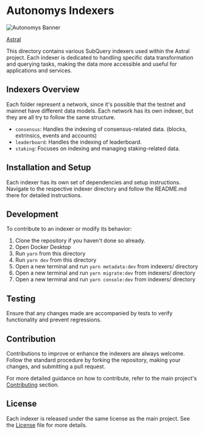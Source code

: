 # Autonomys Indexers

![Autonomys Banner](https://github.com/autonomys/astral/blob/main/.github/images/autonomys-banner.webp)

[Astral](../README.md)

This directory contains various SubQuery indexers used within the Astral project. Each indexer is dedicated to handling specific data transformation and querying tasks, making the data more accessible and useful for applications and services.

## Indexers Overview

Each folder represent a network, since it's possible that the testnet and mainnet have different data models.
Each network has its own indexer, but they are all try to follow the same structure.

- `consensus`: Handles the indexing of consensus-related data. (blocks, extrinsics, events and accounts)
- `leaderboard`: Handles the indexing of leaderboard.
- `staking`: Focuses on indexing and managing staking-related data.

## Installation and Setup

Each indexer has its own set of dependencies and setup instructions. Navigate to the respective indexer directory and follow the README.md there for detailed instructions.

## Development

To contribute to an indexer or modify its behavior:

1. Clone the repository if you haven't done so already.
2. Open Docker Desktop
3. Run `yarn` from this directory
4. Run `yarn dev` from this directory
5. Open a new terminal and run `yarn metadata:dev` from indexers/ directory
6. Open a new terminal and run `yarn migrate:dev` from indexers/ directory
7. Open a new terminal and run `yarn console:dev` from indexers/ directory

## Testing

Ensure that any changes made are accompanied by tests to verify functionality and prevent regressions.

## Contribution

Contributions to improve or enhance the indexers are always welcome. Follow the standard procedure by forking the repository, making your changes, and submitting a pull request.

For more detailed guidance on how to contribute, refer to the main project's [Contributing](../README.md#Contributing) section.

## License

Each indexer is released under the same license as the main project. See the [License](../LICENSE.md) file for more details.

